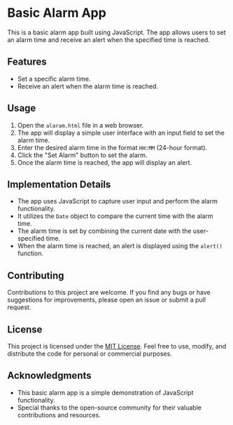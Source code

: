 # Basic Alarm App

This is a basic alarm app built using JavaScript. The app allows users to set an alarm time and receive an alert when the specified time is reached.

## Features

- Set a specific alarm time.
- Receive an alert when the alarm time is reached.

## Usage

1. Open the `alaram.html` file in a web browser.
2. The app will display a simple user interface with an input field to set the alarm time.
3. Enter the desired alarm time in the format `HH:MM` (24-hour format).
4. Click the "Set Alarm" button to set the alarm.
5. Once the alarm time is reached, the app will display an alert.

## Implementation Details

- The app uses JavaScript to capture user input and perform the alarm functionality.
- It utilizes the `Date` object to compare the current time with the alarm time.
- The alarm time is set by combining the current date with the user-specified time.
- When the alarm time is reached, an alert is displayed using the `alert()` function.

## Contributing

Contributions to this project are welcome. If you find any bugs or have suggestions for improvements, please open an issue or submit a pull request.

## License

This project is licensed under the [MIT License](LICENSE). Feel free to use, modify, and distribute the code for personal or commercial purposes.

## Acknowledgments

- This basic alarm app is a simple demonstration of JavaScript functionality.
- Special thanks to the open-source community for their valuable contributions and resources.
